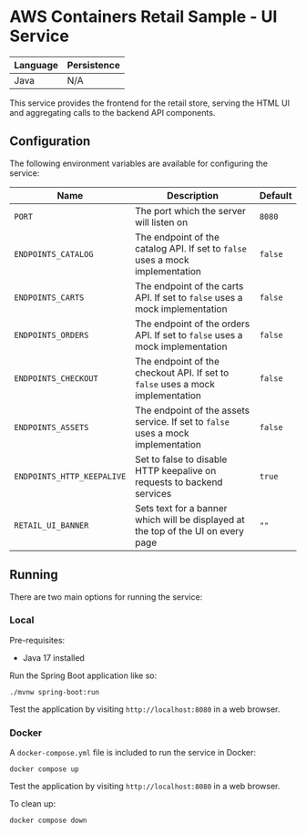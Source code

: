 # AWS Containers Retail Sample - UI Service

| Language | Persistence |
|---|---|
| Java | N/A |

This service provides the frontend for the retail store, serving the HTML UI and aggregating calls to the backend API components.

## Configuration

The following environment variables are available for configuring the service:

| Name | Description | Default |
|---|---|---|
| `PORT` | The port which the server will listen on | `8080` |
| `ENDPOINTS_CATALOG` | The endpoint of the catalog API. If set to `false` uses a mock implementation | `false` |
| `ENDPOINTS_CARTS` | The endpoint of the carts API. If set to `false` uses a mock implementation | `false` |
| `ENDPOINTS_ORDERS` | The endpoint of the orders API. If set to `false` uses a mock implementation | `false` |
| `ENDPOINTS_CHECKOUT` | The endpoint of the checkout API. If set to `false` uses a mock implementation | `false` |
| `ENDPOINTS_ASSETS` | The endpoint of the assets service. If set to `false` uses a mock implementation | `false` |
| `ENDPOINTS_HTTP_KEEPALIVE` | Set to false to disable HTTP keepalive on requests to backend services | `true` |
| `RETAIL_UI_BANNER` | Sets text for a banner which will be displayed at the top of the UI on every page | `""` |

## Running

There are two main options for running the service:

### Local

Pre-requisites:
- Java 17 installed

Run the Spring Boot application like so:

```
./mvnw spring-boot:run
```

Test the application by visiting `http://localhost:8080` in a web browser.

### Docker

A `docker-compose.yml` file is included to run the service in Docker:

```
docker compose up
```

Test the application by visiting `http://localhost:8080` in a web browser.

To clean up:

```
docker compose down
```
